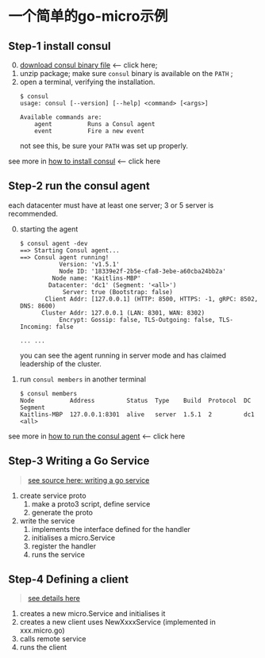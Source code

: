 # 一个简单的go-micro示例

## Step-1 install consul
0. [download consul binary file](https://www.consul.io/downloads.html) <-- click here;  
0. unzip package; make sure `consul` binary is available on the `PATH` ;  
0. open a terminal, verifying the installation.
    ```terminal
    $ consul
    usage: consul [--version] [--help] <command> [<args>]
    
    Available commands are:
        agent          Runs a Consul agent
        event          Fire a new event
    
    ```   
    not see this, be sure your `PATH` was set up properly.  
    
see more in [how to install consul](https://learn.hashicorp.com/consul/getting-started/install.html) <-- click here
    
## Step-2 run the consul agent
each datacenter must have at least one server;
 3 or 5 server is recommended.

0. starting the agent
    ```terminal
    $ consul agent -dev
    ==> Starting Consul agent...
    ==> Consul agent running!
               Version: 'v1.5.1'
               Node ID: '18339e2f-2b5e-cfa8-3ebe-a60cba24bb2a'
             Node name: 'Kaitlins-MBP'
            Datacenter: 'dc1' (Segment: '<all>')
                Server: true (Bootstrap: false)
           Client Addr: [127.0.0.1] (HTTP: 8500, HTTPS: -1, gRPC: 8502, DNS: 8600)
          Cluster Addr: 127.0.0.1 (LAN: 8301, WAN: 8302)
               Encrypt: Gossip: false, TLS-Outgoing: false, TLS-Incoming: false
               
    ... ...           
    ```
    you can see the agent running in server mode and has claimed leadership of the cluster.    

0. run `consul members` in another terminal
    ```terminal
    $ consul members
    Node          Address         Status  Type    Build  Protocol  DC   Segment
    Kaitlins-MBP  127.0.0.1:8301  alive   server  1.5.1  2         dc1  <all>
    ```

see more in [how to run the consul agent](https://learn.hashicorp.com/consul/getting-started/agent) <-- click here    

## Step-3 Writing a Go Service
> [see source here: writing a go service](https://micro.mu/docs/writing-a-go-service.html)  

1. create service proto
    1. make a proto3 script, define service
    0. generate the proto
0. write the service
    1. implements the interface defined for the handler
    0. initialises a micro.Service
    0. register the handler
    0. runs the service
## Step-4 Defining a client  
> [see details here](https://micro.mu/docs/go-micro.html#define-a-client)
1. creates a new micro.Service and initialises it
0. creates a new client uses NewXxxxService (implemented in xxx.micro.go)         
0. calls remote service
0. runs the client
